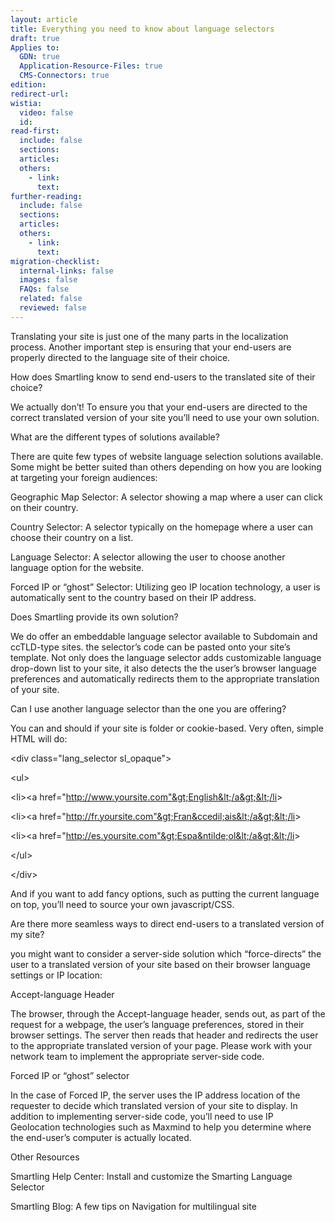 ```yaml
---
layout: article
title: Everything you need to know about language selectors
draft: true
Applies to:
  GDN: true
  Application-Resource-Files: true
  CMS-Connectors: true
edition:
redirect-url:
wistia:
  video: false
  id:
read-first:
  include: false
  sections:
  articles:
  others:
    - link:
      text:
further-reading:
  include: false
  sections:
  articles:
  others:
    - link:
      text:
migration-checklist:
  internal-links: false
  images: false
  FAQs: false
  related: false
  reviewed: false
---
```



Translating your site is just one of the many parts in the localization process. Another important step is ensuring that your end-users are properly directed to the language site of their choice.

How does Smartling know to send end-users to the translated site of their choice?

We actually don’t! To ensure you that your end-users are directed to the correct translated version of your site you’ll need to use your own solution.

What are the different types of solutions available?

There are quite few types of website language selection solutions available. Some might be better suited than others depending on how you are looking at targeting your foreign audiences:

Geographic Map Selector: A selector showing a map where a user can click on their country.

Country Selector: A selector typically on the homepage where a user can choose their country on a list.

Language Selector: A selector allowing the user to choose another language option for the website.

Forced IP or “ghost” Selector: Utilizing geo IP location technology, a user is automatically sent to the country based on their IP address.

Does Smartling provide its own solution?

We do offer an embeddable language selector available to Subdomain and ccTLD-type sites. the selector’s code can be pasted onto your site’s template. Not only does the language selector adds customizable language drop-down list to your site, it also detects the the user’s browser language preferences and automatically redirects them to the appropriate translation of your site.

Can I use another language selector than the one you are offering?

You can and should if your site is folder or cookie-based. Very often, simple HTML will do:

&lt;div class="lang_selector sl_opaque"&gt;

&lt;ul&gt;

&lt;li&gt;&lt;a href="http://www.yoursite.com"&gt;English&lt;/a&gt;&lt;/li&gt;

&lt;li&gt;&lt;a href="http://fr.yoursite.com"&gt;Fran&ccedil;ais&lt;/a&gt;&lt;/li&gt;

&lt;li&gt;&lt;a href="http://es.yoursite.com"&gt;Espa&ntilde;ol&lt;/a&gt;&lt;/li&gt;

&lt;/ul&gt;

&lt;/div&gt;

And if you want to add fancy options, such as putting the current language on top, you’ll need to source your own javascript/CSS.

Are there more seamless ways to direct end-users to a translated version of my site?

you might want to consider a server-side solution which “force-directs” the user to a translated version of your site based on their browser language settings or IP location:

Accept-language Header

The browser, through the Accept-language header, sends out, as part of the request for a webpage, the user’s language preferences, stored in their browser settings. The server then reads that header and redirects the user to the appropriate translated version of your page. Please work with your network team to implement the appropriate server-side code.

Forced IP or “ghost” selector

In the case of Forced IP, the server uses the IP address location of the requester to decide which translated version of your site to display. In addition to implementing server-side code, you’ll need to use IP Geolocation technologies such as Maxmind to help you determine where the end-user’s computer is actually located.

Other Resources

Smartling Help Center: Install and customize the Smarting Language Selector

Smartling Blog: A few tips on Navigation for multilingual site